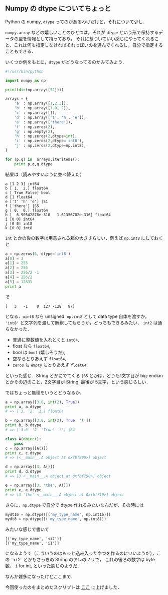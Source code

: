 Numpy の dtype についてちょっと
-------------------------------

Python の numpy, `dtype` ってのがあるわけだけど，それについて少し．

`numpy.array` などの嬉しいことのひとつは，それが `dtype` という形で保持するデータの型を情報として持っており，
それに基づいていい感じにやってくれること．これは何も指定しなければそれっぽいのを選んでくれるし，自分で指定することもできる．

いくつか例をもとに，`dtype` がどうなってるのかみてみよう．

```python
#!/usr/bin/python

import numpy as np

print(dir(np.array([32])))

arrays = {
    'a' : np.array([1,2,3]),
    'b' : np.array([1.0, 2]),
    'c' : np.array([]),
    'd' : np.array(['t', 'h', 'e']),
    'e' : np.array(['there']),
    'f' : np.zeros(2),
    'g' : np.empty(2),
    'h' : np.zeros(2,dtype=int),
    'i' : np.zeros(2,dtype='int8'),
    'j' : np.zeros(2,dtype=np.int8),
}

for (p,q) in  arrays.iteritems():
    print p,q,q.dtype

```

結果は（読みやすいように並べ替えた）

```
a [1 2 3] int64
b [ 1.  2.] float64
c [ True False] bool
d [] float64
e ['t' 'h' 'e'] |S1
f ['there'] |S5
g [ 0.  0.] float64
h [  6.90542876e-310   1.61356702e-316] float64
i [0 0] int64
j [0 0] int8
k [0 0] int8
```

`int` とかの後の数字は用意される箱の大きさらしい．例えば `np.int8` にしておくと

```python
a = np.zeros(6, dtype='int8')
a[0] = 3
a[1] = 255
a[2] = 256
a[3] = 256/2 -1
a[4] = 256/2 
a[5] = 12631
print a
```

で

```
[   3   -1    0  127 -128   87]
```

となる．`uint8` なら unsigned. `np.int8` として data type 自体を渡すか， `'int8'` と文字列を渡して解釈してもらうか，どっちもできるみたい．
`int2` は通らなかった．


* 普通に整数値を入れとくと `int64`,
* float なら `float64`,
* bool は `bool` (嬉しそうだ),
* 空ならとりあえず `float64`,
* `zeros` も `empty` もとりあえず `float64`,

といった感じ．String とかにでてくる `|S5` とかは，どうも1文字目が big-endian とかその辺のこと，2文字目が String, 最後が 5文字，という感じらしい．

ではちょっと無理をいうとどうなるか．

```python
a = np.array([3.0, int(2), True])
print a, a.dtype
# => [ 3.  2.  1.] float64

b = np.array([3.0, int(2), True, 't'])
print b, b.dtype
# => ['3.0' '2' 'True' 't'] |S4

class A(object):
    pass
c = np.array([A()])
print c, c.dtype
# => [<__main__.A object at 0xfbf890>] object

d = np.array([3, A()])
print d, d.dtype
# => [3 <__main__.A object at 0xfbf790>] object

e = np.array([3, 'the', A()])
print e, e.dtype
# => [3 'the' <__main__.A object at 0xfbf710>] object
```

さらに，`np.dtype` で自分で dtype 作れるみたいなんだが，その時には

```python
mydt16 = np.dtype([('my_type_name', np.int16)])
mydt8 = np.dtype([('my_type_name', np.int8)])
```

みたいな感じで書いて

```
[('my_type_name', '<i2')] 
[('my_type_name', 'i1')]
```

になるようで（こういうのはもっと込み入ったやつを作るのにいいようだ），この `'<i2'` とかもさっきの String のアレのノリで，
これの後ろの数字は byte 数， `i` for int, といった感じのようだ．

なんか雑多になったけどここまで．


今回使ったのをまとめたスクリプトは [ここ](../../Scripts/28Nov2013.np-dtype.py) に上げました．
